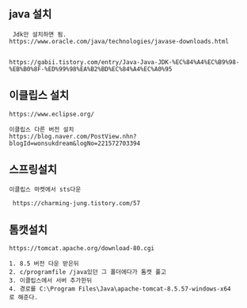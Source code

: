 ## java 설치

     Jdk만 설치하면 됨.
    https://www.oracle.com/java/technologies/javase-downloads.html


    https://gabii.tistory.com/entry/Java-Java-JDK-%EC%84%A4%EC%B9%98-%EB%B0%8F-%ED%99%98%EA%B2%BD%EC%84%A4%EC%A0%95 


## 이클립스 설치
    https://www.eclipse.org/

    이클립스 다른 버전 설치
    https://blog.naver.com/PostView.nhn?blogId=wonsukdream&logNo=221572703394

## 스프링설치
    이클립스 마켓에서 sts다운

     https://charming-jung.tistory.com/57

## 톰캣설치
    https://tomcat.apache.org/download-80.cgi
    
    1. 8.5 버전 다운 받은뒤
    2. c/programfile /java있던 그 폴더에다가 톰캣 풀고
    3. 이클립스에서 서버 추가한뒤
    4. 경로를 C:\Program Files\Java\apache-tomcat-8.5.57-windows-x64
    로 해준다.
